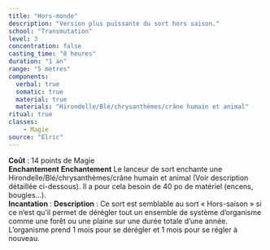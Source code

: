```yaml
---
title: "Hors-monde"
description: "Version plus puissante du sort hors saison."
school: "Transmutation"
level: 3
concentration: false
casting_time: "8 heures"
duration: "1 an"
range: "5 mètres"
components:
  verbal: true
  somatic: true
  material: true
  materials: "Hirondelle/Blé/chrysanthèmes/crâne humain et animal"
ritual: true
classes:
    - Magie
source: "Elric"
---
```

**Coût** : 14 points de Magie  
**Enchantement** **Enchantement** Le lanceur de sort enchante une Hirondelle/Blé/chrysanthèmes/crâne humain et animal (Voir description détaillée ci-dessous). Il a pour cela besoin de 40 po de matériel (encens, bougies...).  
**Incantation** : 
**Description** : Ce sort est semblable au sort « Hors-saison » si ce n’est qu’il permet de dérégler tout un ensemble de système d’organisme comme une forêt ou une plaine sur une durée totale d’une année. L’organisme prend 1 mois pour se dérégler et 1 mois pour se régler à nouveau.
